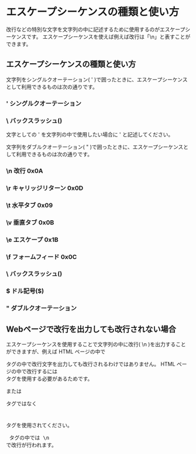 # エスケープシーケンスの種類と使い方
改行などの特別な文字を文字列の中に記述するために使用するのがエスケープシーケンスです。
エスケープシーケンスを使えば例えば改行は「\n」と表すことができます。

## エスケープシーケンスの種類と使い方
文字列をシングルクオーテーション( ' )で囲ったときに、エスケープシーケンスとして利用できるものは次の通りです。

### \'    シングルクオーテーション
### \\    バックスラッシュ(\)

文字としての ' を文字列の中で使用したい場合に \' と記述してください。

文字列をダブルクオーテーション( " )で囲ったときに、エスケープシーケンスとして利用できるものは次の通りです。

### \n    改行 0x0A
### \r    キャリッジリターン 0x0D
### \t    水平タブ 0x09
### \v    垂直タブ 0x0B
### \e    エスケープ 0x1B
### \f    フォームフィード 0x0C
### \\    バックスラッシュ(\)
### \$    ドル記号($)
### \"    ダブルクオーテーション

## Webページで改行を出力しても改行されない場合
エスケープシーケンスを使用することで文字列の中に改行( \n )を出力することができますが、例えば HTML ページの中で <p> タグの中で改行文字を出力しても改行されるわけではありません。
HTML ページの中で改行するには <br> タグを使用する必要があるためです。

または <p> タグではなく 
### <pre> 
タグを使用されてください。 <pre> タグの中では \n で改行が行われます。